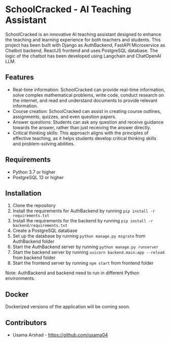 # SchoolCracked - AI Teaching Assistant

SchoolCracked is an innovative AI teaching assistant designed to enhance the teaching and learning experience for both teachers and students. This project has been built with Django as AuthBackend, FastAPI Microservice as Chatbot backend, ReactJS frontend and uses PostgreSQL database. The logic of the chatbot has been developed using Langchain and ChatOpenAI LLM.

## Features

- Real-time information: SchoolCracked can provide real-time information, solve complex mathematical problems, write code, conduct research on the internet, and read and understand documents to provide relevant information.
- Course creation: SchoolCracked can assist in creating course outlines, assignments, quizzes, and even question papers.
- Answer questions: Students can ask any question and receive guidance towards the answer, rather than just receiving the answer directly.
- Critical thinking skills: This approach aligns with the principles of effective teaching, as it helps students develop critical thinking skills and problem-solving abilities.

## Requirements

- Python 3.7 or higher
- PostgreSQL 12 or higher

## Installation

1. Clone the repository
2. Install the requirements for AuthBackend by running `pip install -r requirements.txt`
3. Install the requirements for the backend by running `pip install -r backend/requirements.txt`
4. Create a PostgreSQL database
5. Set up the database by running `python manage.py migrate` from AuthBackend folder
6. Start the AuthBackend server by running `python manage.py runserver`
7. Start the backend server by running `uvicorn backend.main:app --reload` from backend folder
8. Start the frontend server by running `npm start` from frontend folder

Note: AuthBackend and backend need to run in different Python environments.

## Docker

Dockerized versions of the application will be coming soon.

## Contributors

- Usama Arshad - https://github.com/usama04